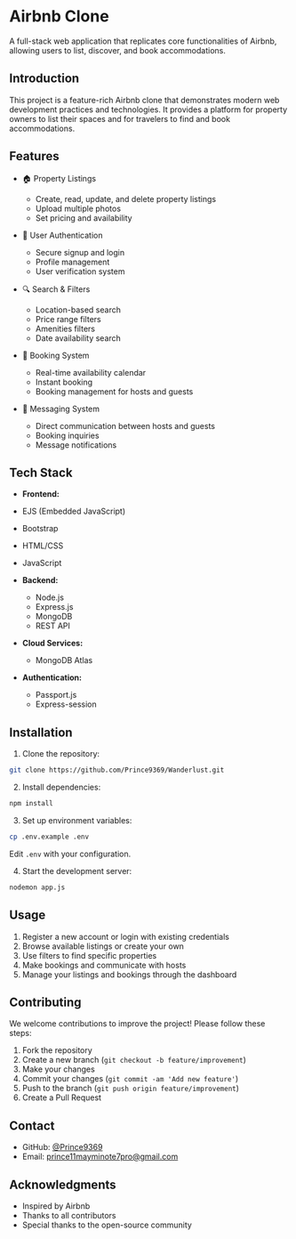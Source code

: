 # Airbnb Clone

A full-stack web application that replicates core functionalities of Airbnb, allowing users to list, discover, and book accommodations.

## Introduction

This project is a feature-rich Airbnb clone that demonstrates modern web development practices and technologies. It provides a platform for property owners to list their spaces and for travelers to find and book accommodations.

## Features

- 🏠 Property Listings
  - Create, read, update, and delete property listings
  - Upload multiple photos
  - Set pricing and availability

- 👤 User Authentication
  - Secure signup and login
  - Profile management
  - User verification system

- 🔍 Search & Filters
  - Location-based search
  - Price range filters
  - Amenities filters
  - Date availability search

- 📅 Booking System
  - Real-time availability calendar
  - Instant booking
  - Booking management for hosts and guests

- 💬 Messaging System
  - Direct communication between hosts and guests
  - Booking inquiries
  - Message notifications

## Tech Stack

- **Frontend:**
 - EJS (Embedded JavaScript)
  - Bootstrap
  - HTML/CSS
  - JavaScript

- **Backend:**
  - Node.js
  - Express.js
  - MongoDB
  - REST API


- **Cloud Services:**
  - MongoDB Atlas

- **Authentication:**
  - Passport.js
  - Express-session
## Installation

1. Clone the repository:
```bash
git clone https://github.com/Prince9369/Wanderlust.git
```

2. Install dependencies:
```bash
npm install
```

3. Set up environment variables:
```bash
cp .env.example .env
```
Edit `.env` with your configuration.

4. Start the development server:
```bash
nodemon app.js
```

## Usage

1. Register a new account or login with existing credentials
2. Browse available listings or create your own
3. Use filters to find specific properties
4. Make bookings and communicate with hosts
5. Manage your listings and bookings through the dashboard

## Contributing

We welcome contributions to improve the project! Please follow these steps:

1. Fork the repository
2. Create a new branch (`git checkout -b feature/improvement`)
3. Make your changes
4. Commit your changes (`git commit -am 'Add new feature'`)
5. Push to the branch (`git push origin feature/improvement`)
6. Create a Pull Request



## Contact

- GitHub: [@Prince9369](https://github.com/Prince9369)
- Email: prince11mayminote7pro@gmail.com

## Acknowledgments

- Inspired by Airbnb
- Thanks to all contributors
- Special thanks to the open-source community
